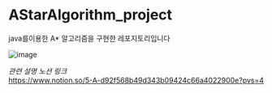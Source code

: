 # AStarAlgorithm_project
java를이용한 A* 알고리즘을 구현한 레포지토리입니다

![image](https://github.com/nanajin/AStarAlgorithm_project/assets/98149590/cc859be1-fad5-47c8-be99-3fa5677a6a43)

*관련 설명 노션 링크* 
</br>
https://www.notion.so/5-A-d92f568b49d343b09424c66a4022900e?pvs=4
